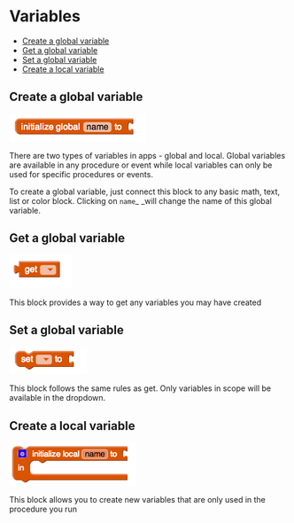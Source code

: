 # Variables

* [Create a global variable](variables.md#create-global-variable)
* [Get a global variable](variables.md#get-a-global-variable)
* [Set a global variable](variables.md#set-a-global-variable)
* [Create a local variable](variables.md#create-a-local-variable)

## Create a global variable

![](../../../.gitbook/assets/variable-block-1.png)

There are two types of variables in apps - global and local. Global variables are available in any procedure or event while local variables can only be used for specific procedures or events.

To create a global variable, just connect this block to any basic math, text, list or color block. Clicking on `name`\_ \_will change the name of this global variable.

## Get a global variable

![](../../../.gitbook/assets/variable-block-2.png)

This block provides a way to get any variables you may have created

## Set a global variable

![](../../../.gitbook/assets/variable-block-3.png)

This block follows the same rules as get. Only variables in scope will be available in the dropdown.

## Create a local variable

![](../../../.gitbook/assets/variable-block-4.png)

This block allows you to create new variables that are only used in the procedure you run

